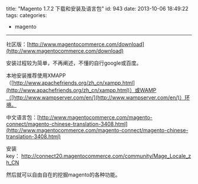 title: "Magento 1.7.2 下载和安装及语言包"
id: 943
date: 2013-10-06 18:49:22
tags: 
categories: 
- magento
---

社区版：[http://www.magentocommerce.com/download](http://www.magentocommerce.com/download)

安装过程较为简单，不再阐述，不懂的自行google或百度。

本地安装推荐使用XMAPP（[http://www.apachefriends.org/zh_cn/xampp.html](http://www.apachefriends.org/zh_cn/xampp.html)）或WAMP（[http://www.wampserver.com/en/](http://www.wampserver.com/en/)）环境。

中文语言包：[http://www.magentocommerce.com/magento-connect/magento-chinese-translation-3408.html](http://www.magentocommerce.com/magento-connect/magento-chinese-translation-3408.html)

安装key： http://connect20.magentocommerce.com/community/Mage_Locale_zh_CN

然后就可以自由自在的挖掘magento的各种功能。
